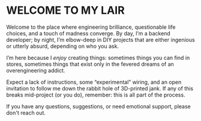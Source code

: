 # WELCOME TO MY LAIR

Welcome to the place where engineering brilliance, questionable life choices, and a touch of madness converge. By day, I’m a backend developer; by night, I’m elbow-deep in DIY projects that are either ingenious or utterly absurd, depending on who you ask.

I’m here because I *enjoy* creating things: sometimes things you can find in stores, sometimes things that exist only in the fevered dreams of an overengineering addict.

Expect a lack of instructions, some “experimental” wiring, and an open invitation to follow me down the rabbit hole of 3D-printed jank. If any of this breaks mid-project (or you do), remember: this is all part of the process.

If you have any questions, suggestions, or need emotional support, please don't reach out.
